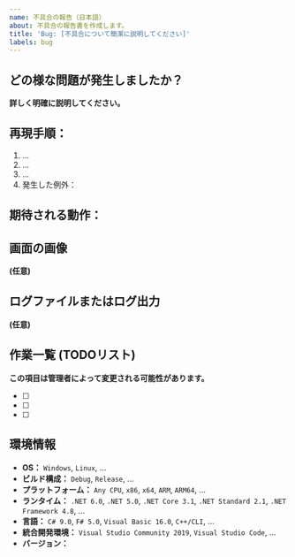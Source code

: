 ```yaml
---
name: 不具合の報告（日本語）
about: 不具合の報告書を作成します。
title: 'Bug: [不具合について簡潔に説明してください]'
labels: bug
---
```


## どの様な問題が発生しましたか？
**詳しく明確に説明してください。**

## 再現手順：
1. ...
2. ...
3. ...
4. 発生した例外：

## 期待される動作：

## 画面の画像
**(任意)**

## ログファイルまたはログ出力
**(任意)**

## 作業一覧 (TODOリスト)
**この項目は管理者によって変更される可能性があります。**
<!--
	下記の事項を箇条書きしてください。
	- 閉じる前に必要な確認事項
	- まだ完了していない事
	- その他
-->
* [ ]
* [ ]
* [ ]

## 環境情報
* **OS：** `Windows`, `Linux`, ...
* **ビルド構成：** `Debug`, `Release`, ...
* **プラットフォーム：** `Any CPU`, `x86`, `x64`, `ARM`, `ARM64`, ...
* **ランタイム：** `.NET 6.0`, `.NET 5.0`, `.NET Core 3.1`, `.NET Standard 2.1`, `.NET Framework 4.8`, ...
* **言語：** `C# 9.0`, `F# 5.0`, `Visual Basic 16.0`, `C++/CLI`, ...
* **統合開発環境：** `Visual Studio Community 2019`, `Visual Studio Code`, ...
* **バージョン：** <!-- 代わりにコミットIDでも可。 -->

